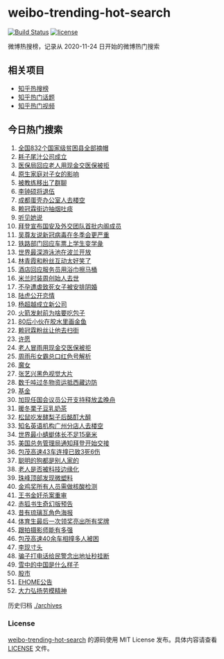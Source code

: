 # weibo-trending-hot-search

[![Build Status](https://github.com/justjavac/weibo-trending-hot-search/workflows/ci/badge.svg?branch=master)](https://github.com/justjavac/weibo-trending-hot-search/actions)
[![license](https://img.shields.io/github/license/justjavac/weibo-trending-hot-search)](https://github.com/justjavac/weibo-trending-hot-search/blob/master/LICENSE)

微博热搜榜，记录从 2020-11-24 日开始的微博热门搜索

## 相关项目

- [知乎热搜榜](https://github.com/justjavac/zhihu-trending-top-search)
- [知乎热门话题](https://github.com/justjavac/zhihu-trending-hot-questions)
- [知乎热门视频](https://github.com/justjavac/zhihu-trending-hot-video)

## 今日热门搜索

<!-- BEGIN -->
1. [全国832个国家级贫困县全部摘帽](https://s.weibo.com//weibo?q=%23%E5%85%A8%E5%9B%BD832%E4%B8%AA%E5%9B%BD%E5%AE%B6%E7%BA%A7%E8%B4%AB%E5%9B%B0%E5%8E%BF%E5%85%A8%E9%83%A8%E6%91%98%E5%B8%BD%23&Refer=new_time)
1. [耗子尾汁公司成立](https://s.weibo.com//weibo?q=%23%E8%80%97%E5%AD%90%E5%B0%BE%E6%B1%81%E5%85%AC%E5%8F%B8%E6%88%90%E7%AB%8B%23&Refer=top)
1. [医保局回应老人用现金交医保被拒](https://s.weibo.com//weibo?q=%23%E5%8C%BB%E4%BF%9D%E5%B1%80%E5%9B%9E%E5%BA%94%E8%80%81%E4%BA%BA%E7%94%A8%E7%8E%B0%E9%87%91%E4%BA%A4%E5%8C%BB%E4%BF%9D%E8%A2%AB%E6%8B%92%23&Refer=top)
1. [原生家庭对子女的影响](https://s.weibo.com//weibo?q=%23%E5%8E%9F%E7%94%9F%E5%AE%B6%E5%BA%AD%E5%AF%B9%E5%AD%90%E5%A5%B3%E7%9A%84%E5%BD%B1%E5%93%8D%23&Refer=top)
1. [被教练移出了群聊](https://s.weibo.com//weibo?q=%23%E8%A2%AB%E6%95%99%E7%BB%83%E7%A7%BB%E5%87%BA%E4%BA%86%E7%BE%A4%E8%81%8A%23&Refer=top)
1. [李钟硕将退伍](https://s.weibo.com//weibo?q=%23%E6%9D%8E%E9%92%9F%E7%A1%95%E5%B0%86%E9%80%80%E4%BC%8D%23&Refer=top)
1. [成都蛋壳办公室人去楼空](https://s.weibo.com//weibo?q=%23%E6%88%90%E9%83%BD%E8%9B%8B%E5%A3%B3%E5%8A%9E%E5%85%AC%E5%AE%A4%E4%BA%BA%E5%8E%BB%E6%A5%BC%E7%A9%BA%23&Refer=top)
1. [赖冠霖街边抽烟吐痰](https://s.weibo.com//weibo?q=%23%E8%B5%96%E5%86%A0%E9%9C%96%E8%A1%97%E8%BE%B9%E6%8A%BD%E7%83%9F%E5%90%90%E7%97%B0%23&Refer=top)
1. [听见她说](https://s.weibo.com//weibo?q=%E5%90%AC%E8%A7%81%E5%A5%B9%E8%AF%B4&Refer=top)
1. [拜登宣布国安及外交团队首批内阁成员](https://s.weibo.com//weibo?q=%23%E6%8B%9C%E7%99%BB%E5%AE%A3%E5%B8%83%E5%9B%BD%E5%AE%89%E5%8F%8A%E5%A4%96%E4%BA%A4%E5%9B%A2%E9%98%9F%E9%A6%96%E6%89%B9%E5%86%85%E9%98%81%E6%88%90%E5%91%98%23&Refer=top)
1. [吴尊友说新冠病毒在冬季会更严重](https://s.weibo.com//weibo?q=%23%E5%90%B4%E5%B0%8A%E5%8F%8B%E8%AF%B4%E6%96%B0%E5%86%A0%E7%97%85%E6%AF%92%E5%9C%A8%E5%86%AC%E5%AD%A3%E4%BC%9A%E6%9B%B4%E4%B8%A5%E9%87%8D%23&Refer=top)
1. [铁路部门回应车票上学生变学彘](https://s.weibo.com//weibo?q=%23%E9%93%81%E8%B7%AF%E9%83%A8%E9%97%A8%E5%9B%9E%E5%BA%94%E8%BD%A6%E7%A5%A8%E4%B8%8A%E5%AD%A6%E7%94%9F%E5%8F%98%E5%AD%A6%E5%BD%98%23&Refer=top)
1. [世界最深游泳池在波兰开放](https://s.weibo.com//weibo?q=%E4%B8%96%E7%95%8C%E6%9C%80%E6%B7%B1%E6%B8%B8%E6%B3%B3%E6%B1%A0%E5%9C%A8%E6%B3%A2%E5%85%B0%E5%BC%80%E6%94%BE&Refer=top)
1. [林青霞和粉丝互动太好笑了](https://s.weibo.com//weibo?q=%23%E6%9E%97%E9%9D%92%E9%9C%9E%E5%92%8C%E7%B2%89%E4%B8%9D%E4%BA%92%E5%8A%A8%E5%A4%AA%E5%A5%BD%E7%AC%91%E4%BA%86%23&Refer=top)
1. [酒店回应服务员用浴巾擦马桶](https://s.weibo.com//weibo?q=%E9%85%92%E5%BA%97%E5%9B%9E%E5%BA%94%E6%9C%8D%E5%8A%A1%E5%91%98%E7%94%A8%E6%B5%B4%E5%B7%BE%E6%93%A6%E9%A9%AC%E6%A1%B6&Refer=top)
1. [米兰时装周创始人去世](https://s.weibo.com//weibo?q=%23%E7%B1%B3%E5%85%B0%E6%97%B6%E8%A3%85%E5%91%A8%E5%88%9B%E5%A7%8B%E4%BA%BA%E5%8E%BB%E4%B8%96%23&Refer=top)
1. [不孕遭虐致死女子被安排阴婚](https://s.weibo.com//weibo?q=%E4%B8%8D%E5%AD%95%E9%81%AD%E8%99%90%E8%87%B4%E6%AD%BB%E5%A5%B3%E5%AD%90%E8%A2%AB%E5%AE%89%E6%8E%92%E9%98%B4%E5%A9%9A&Refer=top)
1. [陆虎公开恋情](https://s.weibo.com//weibo?q=%23%E9%99%86%E8%99%8E%E5%85%AC%E5%BC%80%E6%81%8B%E6%83%85%23&Refer=top)
1. [杨超越成立新公司](https://s.weibo.com//weibo?q=%23%E6%9D%A8%E8%B6%85%E8%B6%8A%E6%88%90%E7%AB%8B%E6%96%B0%E5%85%AC%E5%8F%B8%23&Refer=top)
1. [火箭发射前为啥要吃包子](https://s.weibo.com//weibo?q=%23%E7%81%AB%E7%AE%AD%E5%8F%91%E5%B0%84%E5%89%8D%E4%B8%BA%E5%95%A5%E8%A6%81%E5%90%83%E5%8C%85%E5%AD%90%23&Refer=top)
1. [80后小伙在胶水里画金鱼](https://s.weibo.com//weibo?q=%2380%E5%90%8E%E5%B0%8F%E4%BC%99%E5%9C%A8%E8%83%B6%E6%B0%B4%E9%87%8C%E7%94%BB%E9%87%91%E9%B1%BC%23&Refer=top)
1. [赖冠霖粉丝让他去扫街](https://s.weibo.com//weibo?q=%23%E8%B5%96%E5%86%A0%E9%9C%96%E7%B2%89%E4%B8%9D%E8%AE%A9%E4%BB%96%E5%8E%BB%E6%89%AB%E8%A1%97%23&Refer=top)
1. [许愿](https://s.weibo.com//weibo?q=%E8%AE%B8%E6%84%BF&Refer=top)
1. [老人冒雨用现金交医保被拒](https://s.weibo.com//weibo?q=%23%E8%80%81%E4%BA%BA%E5%86%92%E9%9B%A8%E7%94%A8%E7%8E%B0%E9%87%91%E4%BA%A4%E5%8C%BB%E4%BF%9D%E8%A2%AB%E6%8B%92%23&Refer=top)
1. [周雨彤女霸总口红色号解析](https://s.weibo.com//weibo?q=%23%E5%91%A8%E9%9B%A8%E5%BD%A4%E5%A5%B3%E9%9C%B8%E6%80%BB%E5%8F%A3%E7%BA%A2%E8%89%B2%E5%8F%B7%E8%A7%A3%E6%9E%90%23&Refer=top)
1. [魔女](https://s.weibo.com//weibo?q=%E9%AD%94%E5%A5%B3&Refer=top)
1. [张艺兴黑色视觉大片](https://s.weibo.com//weibo?q=%E5%BC%A0%E8%89%BA%E5%85%B4%E9%BB%91%E8%89%B2%E8%A7%86%E8%A7%89%E5%A4%A7%E7%89%87&Refer=top)
1. [数千吨过冬物资运抵西藏边防](https://s.weibo.com//weibo?q=%23%E6%95%B0%E5%8D%83%E5%90%A8%E8%BF%87%E5%86%AC%E7%89%A9%E8%B5%84%E8%BF%90%E6%8A%B5%E8%A5%BF%E8%97%8F%E8%BE%B9%E9%98%B2%23&Refer=top)
1. [基金](https://s.weibo.com//weibo?q=%E5%9F%BA%E9%87%91&Refer=top)
1. [加现任国会议员公开支持释放孟晚舟](https://s.weibo.com//weibo?q=%E5%8A%A0%E7%8E%B0%E4%BB%BB%E5%9B%BD%E4%BC%9A%E8%AE%AE%E5%91%98%E5%85%AC%E5%BC%80%E6%94%AF%E6%8C%81%E9%87%8A%E6%94%BE%E5%AD%9F%E6%99%9A%E8%88%9F&Refer=top)
1. [暖冬栗子豆乳奶茶](https://s.weibo.com//weibo?q=%23%E6%9A%96%E5%86%AC%E6%A0%97%E5%AD%90%E8%B1%86%E4%B9%B3%E5%A5%B6%E8%8C%B6%23&Refer=top)
1. [松鼠吃发酵梨子后酩酊大醉](https://s.weibo.com//weibo?q=%23%E6%9D%BE%E9%BC%A0%E5%90%83%E5%8F%91%E9%85%B5%E6%A2%A8%E5%AD%90%E5%90%8E%E9%85%A9%E9%85%8A%E5%A4%A7%E9%86%89%23&Refer=top)
1. [知名英语机构广州分店人去楼空](https://s.weibo.com//weibo?q=%E7%9F%A5%E5%90%8D%E8%8B%B1%E8%AF%AD%E6%9C%BA%E6%9E%84%E5%B9%BF%E5%B7%9E%E5%88%86%E5%BA%97%E4%BA%BA%E5%8E%BB%E6%A5%BC%E7%A9%BA&Refer=top)
1. [世界最小蜻蜓体长不足15毫米](https://s.weibo.com//weibo?q=%23%E4%B8%96%E7%95%8C%E6%9C%80%E5%B0%8F%E8%9C%BB%E8%9C%93%E4%BD%93%E9%95%BF%E4%B8%8D%E8%B6%B315%E6%AF%AB%E7%B1%B3%23&Refer=top)
1. [美国总务管理局通知拜登开始交接](https://s.weibo.com//weibo?q=%23%E7%BE%8E%E5%9B%BD%E6%80%BB%E5%8A%A1%E7%AE%A1%E7%90%86%E5%B1%80%E9%80%9A%E7%9F%A5%E6%8B%9C%E7%99%BB%E5%BC%80%E5%A7%8B%E4%BA%A4%E6%8E%A5%23&Refer=top)
1. [包茂高速43车连撞已致3死6伤](https://s.weibo.com//weibo?q=%E5%8C%85%E8%8C%82%E9%AB%98%E9%80%9F43%E8%BD%A6%E8%BF%9E%E6%92%9E%E5%B7%B2%E8%87%B43%E6%AD%BB6%E4%BC%A4&Refer=top)
1. [聪明的狗都是别人家的](https://s.weibo.com//weibo?q=%23%E8%81%AA%E6%98%8E%E7%9A%84%E7%8B%97%E9%83%BD%E6%98%AF%E5%88%AB%E4%BA%BA%E5%AE%B6%E7%9A%84%23&Refer=top)
1. [老人是否被科技边缘化](https://s.weibo.com//weibo?q=%23%E8%80%81%E4%BA%BA%E6%98%AF%E5%90%A6%E8%A2%AB%E7%A7%91%E6%8A%80%E8%BE%B9%E7%BC%98%E5%8C%96%23&Refer=top)
1. [珠峰顶部发现微塑料](https://s.weibo.com//weibo?q=%23%E7%8F%A0%E5%B3%B0%E9%A1%B6%E9%83%A8%E5%8F%91%E7%8E%B0%E5%BE%AE%E5%A1%91%E6%96%99%23&Refer=top)
1. [金鸡奖所有人员需做核酸检测](https://s.weibo.com//weibo?q=%23%E9%87%91%E9%B8%A1%E5%A5%96%E6%89%80%E6%9C%89%E4%BA%BA%E5%91%98%E9%9C%80%E5%81%9A%E6%A0%B8%E9%85%B8%E6%A3%80%E6%B5%8B%23&Refer=top)
1. [王书金奸杀案重审](https://s.weibo.com//weibo?q=%23%E7%8E%8B%E4%B9%A6%E9%87%91%E5%A5%B8%E6%9D%80%E6%A1%88%E9%87%8D%E5%AE%A1%23&Refer=top)
1. [赤狐书生奇幻版预告](https://s.weibo.com//weibo?q=%23%E8%B5%A4%E7%8B%90%E4%B9%A6%E7%94%9F%E5%A5%87%E5%B9%BB%E7%89%88%E9%A2%84%E5%91%8A%23&Refer=top)
1. [昔有琉璃瓦角色海报](https://s.weibo.com//weibo?q=%23%E6%98%94%E6%9C%89%E7%90%89%E7%92%83%E7%93%A6%E8%A7%92%E8%89%B2%E6%B5%B7%E6%8A%A5%23&Refer=top)
1. [体育生最后一次领奖亮出所有奖牌](https://s.weibo.com//weibo?q=%23%E4%BD%93%E8%82%B2%E7%94%9F%E6%9C%80%E5%90%8E%E4%B8%80%E6%AC%A1%E9%A2%86%E5%A5%96%E4%BA%AE%E5%87%BA%E6%89%80%E6%9C%89%E5%A5%96%E7%89%8C%23&Refer=top)
1. [跟拍摄影师能有多强](https://s.weibo.com//weibo?q=%23%E8%B7%9F%E6%8B%8D%E6%91%84%E5%BD%B1%E5%B8%88%E8%83%BD%E6%9C%89%E5%A4%9A%E5%BC%BA%23&Refer=top)
1. [包茂高速40余车相撞多人被困](https://s.weibo.com//weibo?q=%E5%8C%85%E8%8C%82%E9%AB%98%E9%80%9F40%E4%BD%99%E8%BD%A6%E7%9B%B8%E6%92%9E%E5%A4%9A%E4%BA%BA%E8%A2%AB%E5%9B%B0&Refer=top)
1. [李现寸头](https://s.weibo.com//weibo?q=%23%E6%9D%8E%E7%8E%B0%E5%AF%B8%E5%A4%B4%23&Refer=top)
1. [骗子打电话给民警念出地址秒挂断](https://s.weibo.com//weibo?q=%23%E9%AA%97%E5%AD%90%E6%89%93%E7%94%B5%E8%AF%9D%E7%BB%99%E6%B0%91%E8%AD%A6%E5%BF%B5%E5%87%BA%E5%9C%B0%E5%9D%80%E7%A7%92%E6%8C%82%E6%96%AD%23&Refer=top)
1. [雪中的中国是什么样子](https://s.weibo.com//weibo?q=%23%E9%9B%AA%E4%B8%AD%E7%9A%84%E4%B8%AD%E5%9B%BD%E6%98%AF%E4%BB%80%E4%B9%88%E6%A0%B7%E5%AD%90%23&Refer=top)
1. [股市](https://s.weibo.com//weibo?q=%E8%82%A1%E5%B8%82&Refer=top)
1. [EHOME公告](https://s.weibo.com//weibo?q=EHOME%E5%85%AC%E5%91%8A&Refer=top)
1. [大力弘扬劳模精神](https://s.weibo.com//weibo?q=%23%E5%A4%A7%E5%8A%9B%E5%BC%98%E6%89%AC%E5%8A%B3%E6%A8%A1%E7%B2%BE%E7%A5%9E%23&Refer=new_time)
<!-- END -->

历史归档 [./archives](./archives)

### License

[weibo-trending-hot-search](https://github.com/justjavac/weibo-trending-hot-search) 的源码使用 MIT License 发布。具体内容请查看 [LICENSE](./LICENSE) 文件。
